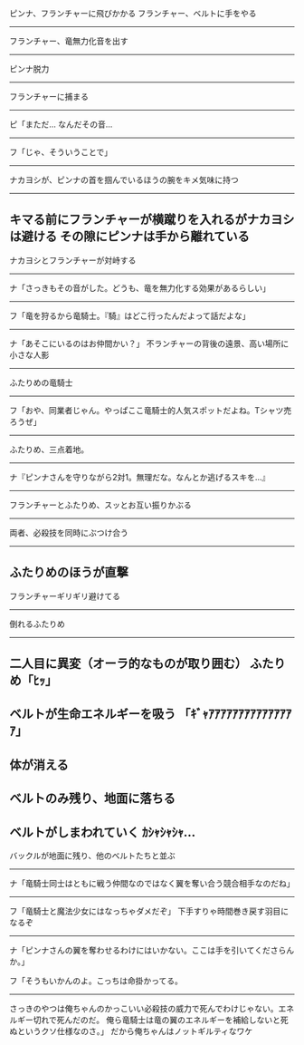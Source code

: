 ピンナ、フランチャーに飛びかかる
フランチャー、ベルトに手をやる

---
フランチャー、竜無力化音を出す

---
ピンナ脱力

---
フランチャーに捕まる

---

ピ「まただ…
なんだその音…

---
フ「じゃ、そういうことで」

-----------------------------------------------------------------
ナカヨシが、ピンナの首を掴んでいるほうの腕をキメ気味に持つ

---
キマる前にフランチャーが横蹴りを入れるがナカヨシは避ける
その隙にピンナは手から離れている
---

ナカヨシとフランチャーが対峙する

---
ナ「さっきもその音がした。どうも、竜を無力化する効果があるらしい」

---
フ「竜を狩るから竜騎士。『騎』はどこ行ったんだよって話だよな」

---
ナ「あそこにいるのはお仲間かい？」
不ランチャーの背後の遠景、高い場所に小さな人影

-----------------------------------------------------------------
ふたりめの竜騎士

---
フ「おや、同業者じゃん。やっぱここ竜騎士的人気スポットだよね。Tシャツ売ろうぜ」

---
ふたりめ、三点着地。

---
ナ『ピンナさんを守りながら2対1。無理だな。なんとか逃げるスキを…』

---
フランチャーとふたりめ、スッとお互い振りかぶる

-----------------------------------------------------------------
両者、必殺技を同時にぶつけ合う

---
ふたりめのほうが直撃
---
フランチャーギリギリ避けてる

---
倒れるふたりめ

-----------------------------------------------------------------
二人目に異変（オーラ的なものが取り囲む）
ふたりめ「ﾋｯ」
---
ベルトが生命エネルギーを吸う
「ｷﾞｬｱｱｱｱｱｱｱｱｱｱｱｱｱｱｱ」
---
体が消える
---
ベルトのみ残り、地面に落ちる
---
ベルトがしまわれていく
ｶｼｬｼｬｼｬ…
---
バックルが地面に残り、他のベルトたちと並ぶ

-----------------------------------------------------------------
ナ「竜騎士同士はともに戦う仲間なのではなく翼を奪い合う競合相手なのだね」

---
フ「竜騎士と魔法少女にはなっちゃダメだぞ」
下手すりゃ時間巻き戻す羽目になるぞ

---
ナ「ピンナさんの翼を奪わせるわけにはいかない。ここは手を引いてくださらんか。」

フ「そうもいかんのよ。こっちは命掛かってる。

---
さっきのやつは俺ちゃんのかっこいい必殺技の威力で死んでわけじゃない。エネルギー切れで死んだのだ。
俺ら竜騎士は竜の翼のエネルギーを補給しないと死ぬというクソ仕様なのさ。」
だから俺ちゃんはノットギルティなワケ

